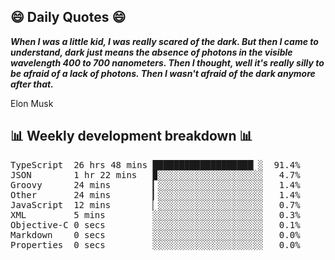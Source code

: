 ## 😄 Daily Quotes 😄

_**When I was a little kid, I was really scared of the dark. But then I came to understand, dark just means the absence of photons in the visible wavelength 400 to 700 nanometers. Then I thought, well it's really silly to be afraid of a lack of photons. Then I wasn't afraid of the dark anymore after that.**_

Elon Musk



## 📊 Weekly development breakdown 📊

<pre>TypeScript  26 hrs 48 mins ███████████████████▏░  91.4%
JSON        1 hr 22 mins   ▉░░░░░░░░░░░░░░░░░░░░   4.7%
Groovy      24 mins        ▎░░░░░░░░░░░░░░░░░░░░   1.4%
Other       24 mins        ▎░░░░░░░░░░░░░░░░░░░░   1.4%
JavaScript  12 mins        ▏░░░░░░░░░░░░░░░░░░░░   0.7%
XML         5 mins         ░░░░░░░░░░░░░░░░░░░░░   0.3%
Objective-C 0 secs         ░░░░░░░░░░░░░░░░░░░░░   0.1%
Markdown    0 secs         ░░░░░░░░░░░░░░░░░░░░░   0.0%
Properties  0 secs         ░░░░░░░░░░░░░░░░░░░░░   0.0%</pre>